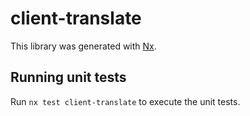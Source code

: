 # client-translate

This library was generated with [Nx](https://nx.dev).

## Running unit tests

Run `nx test client-translate` to execute the unit tests.
